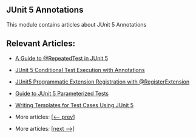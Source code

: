 ## JUnit 5 Annotations

This module contains articles about JUnit 5 Annotations

## Relevant Articles:

- [A Guide to @RepeatedTest in JUnit 5](docs/Junit5_@RepeatedTest.md)
- [JUnit 5 Conditional Test Execution with Annotations](docs/Junit5_Conditional_Test.md)
- [JUnit5 Programmatic Extension Registration with @RegisterExtension](docs/Junit5_@RegisterExtension.md)
- [Guide to JUnit 5 Parameterized Tests](docs/Junit5_Parameterized_Test.md)
- [Writing Templates for Test Cases Using JUnit 5](docs/Junit5_@TestTemplate.md)

- More articles: [[<-- prev]](../junit-5-advanced/README.md)
- More articles: [[next -->]](../junit-5-migration/README.md)